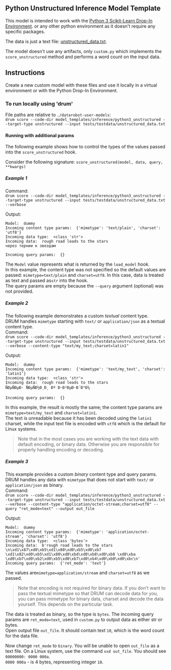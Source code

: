 ## Python Unstructured Inference Model Template

This model is intended to work with the [Python 3 Scikit-Learn Drop-In Environment](../../../public_dropin_environments/python3_sklearn/).
or any other python environment as it doesn't require any specific packages.

The data is just a text file: [unstructured_data.txt](../../../tests/testdata/unstructured_data.txt).

The model doesn't use any artifacts, only `custom.py` which implements the `score_unstructured` method and performs a word count on the input data.

## Instructions
Create a new custom model with these files and use it locally in a virtual environment or with the Python Drop-In Environment.

### To run locally using 'drum'
File paths are relative to `./datarobot-user-models`:   
`drum score --code-dir model_templates/inference/python3_unstructured --target-type unstructured --input tests/testdata/unstructured_data.txt`

#### Running with additional params
The following example shows how to control the types of the values passed into the `score_unstructured` hook.

Consider the following signature: `score_unstructured(model, data, query, **kwargs)`

##### Example 1
Command:   
`drum score --code-dir model_templates/inference/python3_unstructured --target-type unstructured --input tests/testdata/unstructured_data.txt --verbose`

Output:
```
Model:  dummy
Incoming content type params:  {'mimetype': 'text/plain', 'charset': 'utf8'}
Incoming data type:  <class 'str'>
Incoming data:  rough road leads to the stars 
через тернии к звездам

Incoming query params:  {}
```
The `Model` value represents what is returned by the `load_model` hook.    
In this example, the content type was not specified so the default values are passed: `mimetype=text/plain` and `charset=utf8`. In this case, data is treated as text and passed as`str` into the hook.  
The query params are empty because the `--query` argument (optional) was not provided.

##### Example 2
The following example demonstrates a custom *textual* content type.  
DRUM handles `mimetype` starting with `text/` or `application/json` as a textual content type.  
Command:   
`drum score --code-dir model_templates/inference/python3_unstructured --target-type unstructured --input tests/testdata/unstructured_data.txt --verbose --content-type "text/my_text;charset=latin1"`

Output:
```
Model:  dummy
Incoming content type params:  {'mimetype': 'text/my_text', 'charset': 'latin1'}
Incoming data type:  <class 'str'>
Incoming data:  rough road leads to the stars 
ÑÐµÑÐµÐ· ÑÐµÑÐ½Ð¸Ð¸ Ðº Ð·Ð²ÐµÐ·Ð´Ð°Ð¼

Incoming query params:  {}
```

In this example, the result is mostly the same; the content type params are `mimetype=text/my_text` and `charset=latin1`.  
The text is unreadable because it has been decoded using the `latin1` charset, while the input text file is encoded with `utf8` which is the default for Linux systems.  
> Note that in the most cases you are working with the text data with default encoding, or binary data. Otherwise you are responsible for properly handling encoding or decoding.


##### Example 3
This example provides a custom *binary* content type and query params.  
DRUM handles any data with `mimetype` that does not start with `text/` or `application/json` as binary.  
Command:   
`drum score --code-dir model_templates/inference/python3_unstructured --target-type unstructured --input tests/testdata/unstructured_data.txt --verbose --content-type "application/octet-stream;charset=utf8" --query "ret_mode=text" --output out_file`

Output:
```
Model:  dummy
Incoming content type params:  {'mimetype': 'application/octet-stream', 'charset': 'utf8'}
Incoming data type:  <class 'bytes'>
Incoming data:  b'rough road leads to the stars \n\xd1\x87\xd0\xb5\xd1\x80\xd0\xb5\xd0\xb7 \xd1\x82\xd0\xb5\xd1\x80\xd0\xbd\xd0\xb8\xd0\xb8 \xd0\xba \xd0\xb7\xd0\xb2\xd0\xb5\xd0\xb7\xd0\xb4\xd0\xb0\xd0\xbc\n'
Incoming query params:  {'ret_mode': 'text'}

```

The values  are`mimetype=application/stream` and `charset=utf8` as we passed.  
> Note that encoding is not required for binary data. If you don't want to pass the textual mimetype so that DRUM can decode data for you,
> you can pass mimetype for binary data, charset and decode the data yourself. This depends on the particular task. 

The data is treated as binary, so the type is `bytes`.
The incoming query params are `ret_mode=text`, used in `custom.py` to output data as either str or bytes.  
Open output file `out_file`. It should contain text `10`, which is the word count for the data file.  

Now change `ret_mode` to `binary`. You will be unable to open `out_file` as a text file. On a Linux system, use the command `xxd out_file`. You should see `00000000: 0000 000a`.   
`0000 000a` - is 4 bytes, representing integer `10`.
